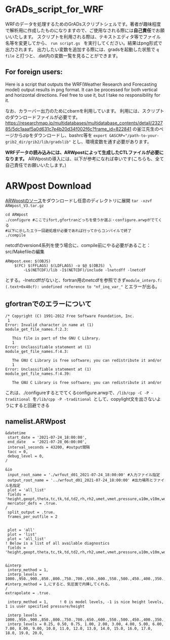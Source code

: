 # GrADs_script_for_WRF

WRFのデータを処理するためのGrADsスクリプトシェルです。著者が趣味程度で解析用に作成したものになりますので、ご使用なされる際には**自己責任**でお願いいたします。
スクリプトを利用される際は、テキストエディタ等でファイル名等を変更してから、
`run script.gs `
を実行してください。結果はpng形式で出力されます。
出力したい変数を追加する際には、gradsを起動した状態で
`q file`
と打つと、.dat内の変数一覧を見ることができます。

## For foreign users:
Here is a script that outputs the WRF(Weather Research and Forecasting model) output results in png format. It can be processed for both vertical and horizontal directions. Feel free to use it, but I take no responsibility for it. 

なお、カラーバー出力のためにcbarnを利用しています。
利用には、スクリプトのダウンロードファイルが必要です。
https://researchmap.jp/multidatabases/multidatabase_contents/detail/232785/5dc1aaaf5a0d631c7e4b20d34f002f6c?frame_id=822841
の釜江先生のページからzipをダウンロードし、bashrc等を
`export GASCRP="/path-to-your-grib2_dir/grib2/lib/gradslib"`
とし、環境変数を通す必要があります。

**WRFデータの読み込みには、ARWpostによって生成したCTLファイルが必要になります。**
ARWpostの導入には、以下が参考になれば幸いです(こちらも、全て自己責任でお願いいたします。)
# ARWpost Download

[ARWpostのソース](https://www2.mmm.ucar.edu/wrf/src/ARWpost_V3.tar.gz)をダウンロードし任意のディレクトリに展開
`tar -xzvf ARWpost_V3.tar.gz`
```
cd ARWpost
./configure #ここでifort,gfortranどっちを使うか選ぶ・configure.arwpがでてくる
#以下に示したエラー回避処理が必要であれば行ってからコンパイルで終了
./compile
```

netcdfのversion4系列を使う場合に、compile前にやる必要があること：
src/Makefileの編集
```
ARWpost.exe: $(OBJS)
	$(FC) $(FFLAGS) $(LDFLAGS) -o $@ $(OBJS)  \
		-L$(NETCDF)/lib -I$(NETCDF)/include -lnetcdff -lnetcdf 

```
とする。-lnetcdffがないと、fortran用のnetcdfを参照できず`module_interp.f:(.text+0x40cf): undefined reference to "nf_inq_var_"`
とエラーが出る。

## gfortranでのエラーについて
```
/* Copyright (C) 1991-2012 Free Software Foundation, Inc.
 1
Error: Invalid character in name at (1)
module_get_file_names.f:2.3:

   This file is part of the GNU C Library.
   1
Error: Unclassifiable statement at (1)
module_get_file_names.f:4.3:

   The GNU C Library is free software; you can redistribute it and/or
   1
Error: Unclassifiable statement at (1)
module_get_file_names.f:4.39:

   The GNU C Library is free software; you can redistribute it and/or
```
これは、./configureするとでてくるconfigure.arwpで、`/lib/cpp -C -P -traditional `を`/lib/cpp -P -traditional `として、copylight文を出さないようにすると回避できる

## namelist.ARWpost

```
&datetime
 start_date = '2021-07-24_18:00:00',
 end_date   = '2021-07-28_06:00:00',
 interval_seconds = 43200, #output間隔
 tacc = 0,
 debug_level = 0,
/

&io
 input_root_name = './wrfout_d01_2021-07-24_18:00:00' #入力ファイル指定
 output_root_name = '../wrfout_d01_2021-07-24_18:00:00' #出力場所とファイル名指定
 plot = 'all_list'
 fields = 'height,geopt,theta,tc,tk,td,td2,rh,rh2,umet,vmet,pressure,u10m,v10m,wdir,wspd,wd10,ws10,slp,mcape,mcin,lcl,lfc,cape,cin,dbz,max_dbz,clfr'
 mercator_defs = .true.
/
 split_output = .true.
 frames_per_outfile = 2


 plot = 'all'
 plot = 'list' 
 plot = 'all_list'
! Below is a list of all available diagnostics
 fields = 'height,geopt,theta,tc,tk,td,td2,rh,rh2,umet,vmet,pressure,u10m,v10m,wdir,wspd,wd10,ws10,slp,mcape,mcin,lcl,lfc,cape,cin,dbz,max_dbz,clfr'
 

&interp
 interp_method = 1,
 interp_levels = 1000.,950.,900.,850.,800.,750.,700.,650.,600.,550.,500.,450.,400.,350.,300.,250.,200.,150.,100., #interp_method = 1,にすると、気圧面で内挿してくれる。
/
extrapolate = .true.

 interp_method = 1,     ! 0 is model levels, -1 is nice height levels, 1 is user specified pressure/height

 interp_levels = 1000.,950.,900.,850.,800.,750.,700.,650.,600.,550.,500.,450.,400.,350.,300.,250.,200.,150.,100.,
 interp_levels = 0.25, 0.50, 0.75, 1.00, 2.00, 3.00, 4.00, 5.00, 6.00, 7.00, 8.00, 9.00, 10.0, 11.0, 12.0, 13.0, 14.0, 15.0, 16.0, 17.0, 18.0, 19.0, 20.0,


```

